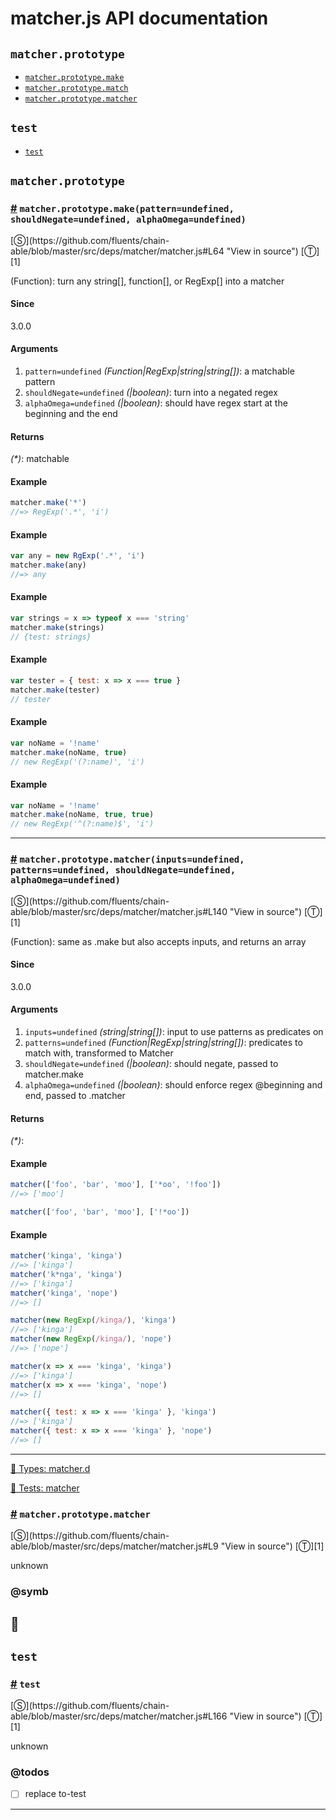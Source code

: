 # matcher.js API documentation

<!-- div class="toc-container" -->

<!-- div -->

## `matcher.prototype`
* <a href="#matcher-prototype-make">`matcher.prototype.make`</a>
* <a href="#matcher-prototype-match">`matcher.prototype.match`</a>
* <a href="#matcher-prototype-matcher">`matcher.prototype.matcher`</a>

<!-- /div -->

<!-- div -->

## `test`
* <a href="#test">`test`</a>

<!-- /div -->

<!-- /div -->

<!-- div class="doc-container" -->

<!-- div -->

## `matcher.prototype`

<!-- div -->

<h3 id="matcher-prototype-make"><a href="#matcher-prototype-make">#</a>&nbsp;<code>matcher.prototype.make(pattern=undefined, shouldNegate=undefined, alphaOmega=undefined)</code></h3>
[&#x24C8;](https://github.com/fluents/chain-able/blob/master/src/deps/matcher/matcher.js#L64 "View in source") [&#x24C9;][1]

(Function): turn any string[], function[], or RegExp[] into a matcher

#### Since
3.0.0

#### Arguments
1. `pattern=undefined` *(Function|RegExp|string|string&#91;&#93;)*: a matchable pattern
2. `shouldNegate=undefined` *(|boolean)*: turn into a negated regex
3. `alphaOmega=undefined` *(|boolean)*: should have regex start at the beginning and the end

#### Returns
*(&#42;)*: matchable

#### Example
```js
matcher.make('*')
//=> RegExp('.*', 'i')

```
#### Example
```js
var any = new RgExp('.*', 'i')
matcher.make(any)
//=> any

```
#### Example
```js
var strings = x => typeof x === 'string'
matcher.make(strings)
// {test: strings}

```
#### Example
```js
var tester = { test: x => x === true }
matcher.make(tester)
// tester

```
#### Example
```js
var noName = '!name'
matcher.make(noName, true)
// new RegExp('(?:name)', 'i')

```
#### Example
```js
var noName = '!name'
matcher.make(noName, true, true)
// new RegExp('^(?:name)$', 'i')

```
---

<!-- /div -->

<!-- div -->

<h3 id="matcher-prototype-match"><a href="#matcher-prototype-match">#</a>&nbsp;<code>matcher.prototype.matcher(inputs=undefined, patterns=undefined, shouldNegate=undefined, alphaOmega=undefined)</code></h3>
[&#x24C8;](https://github.com/fluents/chain-able/blob/master/src/deps/matcher/matcher.js#L140 "View in source") [&#x24C9;][1]

(Function): same as .make but also accepts inputs, and returns an array

#### Since
3.0.0

#### Arguments
1. `inputs=undefined` *(string|string&#91;&#93;)*: input to use patterns as predicates on
2. `patterns=undefined` *(Function|RegExp|string|string&#91;&#93;)*: predicates to match with, transformed to Matcher
3. `shouldNegate=undefined` *(|boolean)*: should negate, passed to matcher.make
4. `alphaOmega=undefined` *(|boolean)*: should enforce regex @beginning and end, passed to .matcher

#### Returns
*(&#42;)*:

#### Example
```js
matcher(['foo', 'bar', 'moo'], ['*oo', '!foo'])
//=> ['moo']

matcher(['foo', 'bar', 'moo'], ['!*oo'])

```
#### Example
```js
matcher('kinga', 'kinga')
//=> ['kinga']
matcher('k*nga', 'kinga')
//=> ['kinga']
matcher('kinga', 'nope')
//=> []

matcher(new RegExp(/kinga/), 'kinga')
//=> ['kinga']
matcher(new RegExp(/kinga/), 'nope')
//=> ['nope']

matcher(x => x === 'kinga', 'kinga')
//=> ['kinga']
matcher(x => x === 'kinga', 'nope')
//=> []

matcher({ test: x => x === 'kinga' }, 'kinga')
//=> ['kinga']
matcher({ test: x => x === 'kinga' }, 'nope')
//=> []

```
---

<!-- /div -->

<!-- div -->

<a href="https://github.com/fluents/chain-able/blob/master/typings/matcher.d.ts">🌊  Types: matcher.d</a>&nbsp;

<a href="https://github.com/fluents/chain-able/blob/master/test/deps/matcher.js">🔬  Tests: matcher</a>&nbsp;

<h3 id="matcher-prototype-matcher"><a href="#matcher-prototype-matcher">#</a>&nbsp;<code>matcher.prototype.matcher</code></h3>
[&#x24C8;](https://github.com/fluents/chain-able/blob/master/src/deps/matcher/matcher.js#L9 "View in source") [&#x24C9;][1]

unknown


### @symb 

🎯 
---

<!-- /div -->

<!-- /div -->

<!-- div -->

## `test`

<!-- div -->

<h3 id="test"><a href="#test">#</a>&nbsp;<code>test</code></h3>
[&#x24C8;](https://github.com/fluents/chain-able/blob/master/src/deps/matcher/matcher.js#L166 "View in source") [&#x24C9;][1]

unknown


### @todos 

- [ ] replace to-test
 
---

<!-- /div -->

<!-- /div -->

<!-- /div -->

 [1]: #matcher.prototype "Jump back to the TOC."

